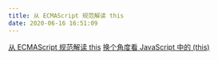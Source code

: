 ```yaml
---
title: 从 ECMAScript 规范解读 this
date: 2020-06-16 16:51:09
---
```


[从 ECMAScript 规范解读 this](https://juejin.im/post/58eee3eda0bb9f006a7eea12)
[换个角度看 JavaScript 中的 (this) ](https://juejin.im/post/5c1c5bfcf265da614c4cc40e#heading-1)
